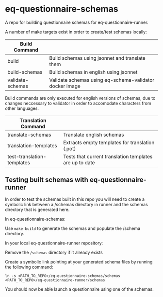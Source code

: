 # eq-questionnaire-schemas

A repo for building questionnaire schemas for eq-questionnaire-runner.

A number of make targets exist in order to create/test schemas locally:

| Build Command |       |
| ------- |-------|
| build | Build schemas using jsonnet and translate them |
| build-schemas | Build schemas in english using jsonnet |
| validate-schemas | Validate schemas using eq-schema-validator docker image |

Build commands are only executed for english versions of schemas, due to changes neccessary to validator in order to accomodate characters from other languages.

| Translation Command |       |
| ------- |-------|
| translate-schemas | Translate english schemas |
| translation-templates | Extracts empty templates for translation (.pot) |
| test-translation-templates | Tests that current translation templates are up to date |


## Testing built schemas with eq-questionnaire-runner

In order to test the schemas built in this repo you will need to create a symbolic link between a /schemas directory in runner and the schemas directory that is generated here. 

In eq-questionnaire-schemas:

Use `make build` to generate the schemas and populate the /schema directory.

In your local eq-questionnaire-runner repository:

Remove the `/schemas` directory if it already exists

Create a symbolic link pointing at your generated schema files by running the following command:
```
ln -s <PATH_TO_REPO>/eq-questionnaire-schemas/schemas <PATH_TO_REPO>/eq-questionnaire-runner/schemas
```
You should now be able launch a questionnaire using one of the schemas.

